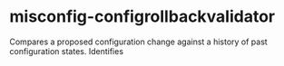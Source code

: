 # misconfig-configrollbackvalidator
Compares a proposed configuration change against a history of past configuration states.  Identifies
